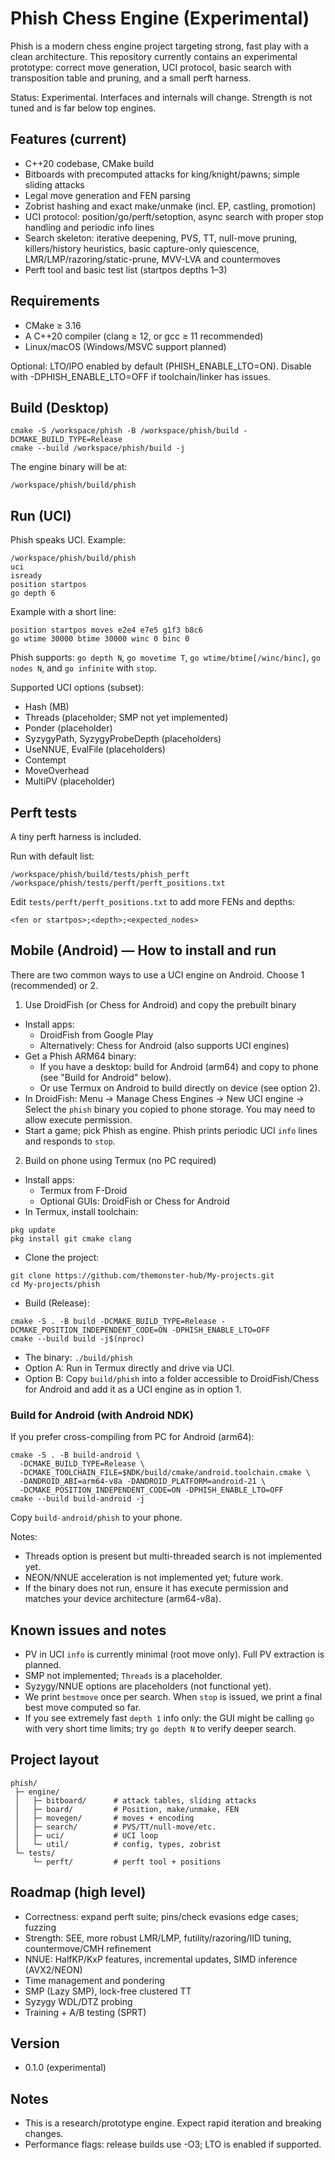 # Phish Chess Engine (Experimental)

Phish is a modern chess engine project targeting strong, fast play with a clean architecture. This repository currently contains an experimental prototype: correct move generation, UCI protocol, basic search with transposition table and pruning, and a small perft harness.

Status: Experimental. Interfaces and internals will change. Strength is not tuned and is far below top engines.

## Features (current)
- C++20 codebase, CMake build
- Bitboards with precomputed attacks for king/knight/pawns; simple sliding attacks
- Legal move generation and FEN parsing
- Zobrist hashing and exact make/unmake (incl. EP, castling, promotion)
- UCI protocol: position/go/perft/setoption, async search with proper stop handling and periodic info lines
- Search skeleton: iterative deepening, PVS, TT, null-move pruning, killers/history heuristics, basic capture-only quiescence, LMR/LMP/razoring/static-prune, MVV-LVA and countermoves
- Perft tool and basic test list (startpos depths 1–3)

## Requirements
- CMake ≥ 3.16
- A C++20 compiler (clang ≥ 12, or gcc ≥ 11 recommended)
- Linux/macOS (Windows/MSVC support planned)

Optional: LTO/IPO enabled by default (PHISH_ENABLE_LTO=ON). Disable with -DPHISH_ENABLE_LTO=OFF if toolchain/linker has issues.

## Build (Desktop)
```
cmake -S /workspace/phish -B /workspace/phish/build -DCMAKE_BUILD_TYPE=Release
cmake --build /workspace/phish/build -j
```
The engine binary will be at:
```
/workspace/phish/build/phish
```

## Run (UCI)
Phish speaks UCI. Example:
```
/workspace/phish/build/phish
uci
isready
position startpos
go depth 6
```
Example with a short line:
```
position startpos moves e2e4 e7e5 g1f3 b8c6
go wtime 30000 btime 30000 winc 0 binc 0
```

Phish supports: `go depth N`, `go movetime T`, `go wtime/btime[/winc/binc]`, `go nodes N`, and `go infinite` with `stop`.

Supported UCI options (subset):
- Hash (MB)
- Threads (placeholder; SMP not yet implemented)
- Ponder (placeholder)
- SyzygyPath, SyzygyProbeDepth (placeholders)
- UseNNUE, EvalFile (placeholders)
- Contempt
- MoveOverhead
- MultiPV (placeholder)

## Perft tests
A tiny perft harness is included.

Run with default list:
```
/workspace/phish/build/tests/phish_perft /workspace/phish/tests/perft/perft_positions.txt
```
Edit `tests/perft/perft_positions.txt` to add more FENs and depths:
```
<fen or startpos>;<depth>;<expected_nodes>
```

## Mobile (Android) — How to install and run
There are two common ways to use a UCI engine on Android. Choose 1 (recommended) or 2.

1) Use DroidFish (or Chess for Android) and copy the prebuilt binary
- Install apps:
  - DroidFish from Google Play
  - Alternatively: Chess for Android (also supports UCI engines)
- Get a Phish ARM64 binary:
  - If you have a desktop: build for Android (arm64) and copy to phone (see "Build for Android" below).
  - Or use Termux on Android to build directly on device (see option 2).
- In DroidFish: Menu → Manage Chess Engines → New UCI engine → Select the `phish` binary you copied to phone storage. You may need to allow execute permission.
- Start a game; pick Phish as engine. Phish prints periodic UCI `info` lines and responds to `stop`.

2) Build on phone using Termux (no PC required)
- Install apps:
  - Termux from F-Droid
  - Optional GUIs: DroidFish or Chess for Android
- In Termux, install toolchain:
```
pkg update
pkg install git cmake clang
```
- Clone the project:
```
git clone https://github.com/themonster-hub/My-projects.git
cd My-projects/phish
```
- Build (Release):
```
cmake -S . -B build -DCMAKE_BUILD_TYPE=Release -DCMAKE_POSITION_INDEPENDENT_CODE=ON -DPHISH_ENABLE_LTO=OFF
cmake --build build -j$(nproc)
```
- The binary: `./build/phish`
- Option A: Run in Termux directly and drive via UCI.
- Option B: Copy `build/phish` into a folder accessible to DroidFish/Chess for Android and add it as a UCI engine as in option 1.

### Build for Android (with Android NDK)
If you prefer cross-compiling from PC for Android (arm64):
```
cmake -S . -B build-android \
  -DCMAKE_BUILD_TYPE=Release \
  -DCMAKE_TOOLCHAIN_FILE=$NDK/build/cmake/android.toolchain.cmake \
  -DANDROID_ABI=arm64-v8a -DANDROID_PLATFORM=android-21 \
  -DCMAKE_POSITION_INDEPENDENT_CODE=ON -DPHISH_ENABLE_LTO=OFF
cmake --build build-android -j
```
Copy `build-android/phish` to your phone.

Notes:
- Threads option is present but multi-threaded search is not implemented yet.
- NEON/NNUE acceleration is not implemented yet; future work.
- If the binary does not run, ensure it has execute permission and matches your device architecture (arm64-v8a).

## Known issues and notes
- PV in UCI `info` is currently minimal (root move only). Full PV extraction is planned.
- SMP not implemented; `Threads` is a placeholder.
- Syzygy/NNUE options are placeholders (not functional yet).
- We print `bestmove` once per search. When `stop` is issued, we print a final best move computed so far.
- If you see extremely fast `depth 1` info only: the GUI might be calling `go` with very short time limits; try `go depth N` to verify deeper search.

## Project layout
```
phish/
 ├─ engine/
 │   ├─ bitboard/      # attack tables, sliding attacks
 │   ├─ board/         # Position, make/unmake, FEN
 │   ├─ movegen/       # moves + encoding
 │   ├─ search/        # PVS/TT/null-move/etc.
 │   ├─ uci/           # UCI loop
 │   └─ util/          # config, types, zobrist
 └─ tests/
     └─ perft/         # perft tool + positions
```

## Roadmap (high level)
- Correctness: expand perft suite; pins/check evasions edge cases; fuzzing
- Strength: SEE, more robust LMR/LMP, futility/razoring/IID tuning, countermove/CMH refinement
- NNUE: HalfKP/KxP features, incremental updates, SIMD inference (AVX2/NEON)
- Time management and pondering
- SMP (Lazy SMP), lock-free clustered TT
- Syzygy WDL/DTZ probing
- Training + A/B testing (SPRT)

## Version
- 0.1.0 (experimental)

## Notes
- This is a research/prototype engine. Expect rapid iteration and breaking changes.
- Performance flags: release builds use -O3; LTO is enabled if supported.